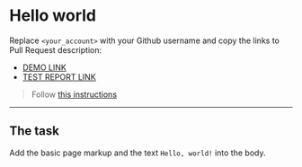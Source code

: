 # Hello world
Replace `<your_account>` with your Github username and copy the links to Pull Request description:
- [DEMO LINK](https://DarkMistyRoom.github.io/layout_hello-world/)
- [TEST REPORT LINK](https://DarkMistyRoom.github.io/layout_hello-world/report/html_report/)

> Follow [this instructions](https://mate-academy.github.io/layout_task-guideline/#how-to-solve-the-layout-tasks-on-github)
___

## The task 
Add the basic page markup and the text `Hello, world!` into the body.
